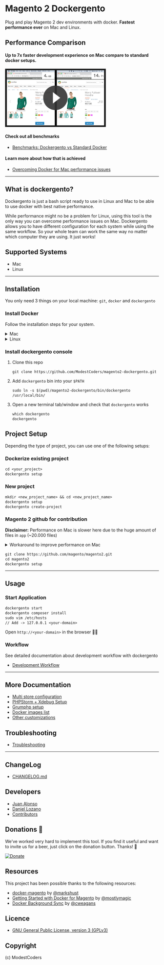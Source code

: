 # Magento 2 Dockergento

Plug and play Magento 2 dev environments with docker. **Fastest performance ever** on Mac and Linux.

## Performance Comparison

#### Up to 7x faster development experience on Mac compare to standard docker setups.

<a href="https://youtu.be/qdUBuDCzHaA" target="_blank">
  <img src="docs/img/benchmark_comparison_video.png" alt="Dockergento speed comparison" width="320" height="180" border="5" />
</a>

#### Check out all benchmarks

* [Benchmarks: Dockergento vs Standard Docker](docs/benchmarks.md)

#### Learn more about how that is achieved

* [Overcoming Docker for Mac performance issues](docs/overcome_performance_issues.md)

---

## What is dockergento?

Dockergento is just a bash script ready to use in Linux and Mac to be able to use docker with best native performance.

While performance might no be a problem for Linux, using this tool is the only way you can overcome performance issues on Mac. Dockergento allows you to have different configuration for each system while using the same workflow. So your whole team can work the same way no matter which computer they are using. It just works!

## Supported Systems

* Mac
* Linux

---

## Installation

You only need 3 things on your local machine: `git`, `docker` and `dockergento`

### Install Docker

Follow the installation steps for your system.

<details>
<summary>Mac</summary>
	
1. Install Docker on [Mac](https://docs.docker.com/docker-for-mac/install/)

2. Configure `File Sharing` settings for the folder that contains your projects

	![File Sharing Configuration](docs/img/file_sharing.png)
	
3. Optionally you can also apply these performance tweaks

	* [http://markshust.com/2018/01/30/performance-tuning-docker-mac](http://markshust.com/2018/01/30/performance-tuning-docker-mac)

</details>
	
<details>
<summary>Linux</summary>
	
1. Install docker

	* Install Docker on [Debian](https://docs.docker.com/engine/installation/linux/docker-ce/debian/)
	* Install Docker on [Ubuntu](https://docs.docker.com/engine/installation/linux/docker-ce/ubuntu/)
	* Install Docker on [CentOS](https://docs.docker.com/engine/installation/linux/docker-ce/centos/)

2. Configure permissions
	
	* [Manage Docker as a non-root user](https://docs.docker.com/install/linux/linux-postinstall/)

</details>

### Install dockergento console

1. Clone this repo

    ```
    git clone https://github.com/ModestCoders/magento2-dockergento.git
    ```

2. Add `dockergento` bin into your `$PATH`

    ```
    sudo ln -s $(pwd)/magento2-dockergento/bin/dockergento /usr/local/bin/
    ```
    
3. Open a new terminal tab/window and check that `dockergento` works

	```
	which dockergento
	dockergento
	```

</details>


## Project Setup

Depending the type of project, you can use one of the following setups:

### Dockerize existing project

```
cd <your_project>
dockergento setup
```

### New project

```
mkdir <new_project_name> && cd <new_project_name>
dockergento setup
dockergento create-project
```

### Magento 2 github for contribution
**Disclaimer:** Performance on Mac is slower here due to the huge amount of files in `app` (~20.000 files)

<details>
<summary>Workaround to improve performance on Mac</summary>
	
1. Remove these lines on `docker-compose.dev.mac.yml`
    
    ```
        - ./app:/var/www/html/app:delegated
        - ./dev:/var/www/html/dev:delegated
        - ./generated:/var/www/html/generated:delegated
        - ./pub:/var/www/html/pub:delegated
        - ./var:/var/www/html/var:delegated
    ```
 
2. Sync `app` using `unison` container. Add this in `docker-compose.dev.mac.yml`
     
    ```
    unison:
      volumes:
        - ./app:/sync/app
    ```

3. Mirror not synced folder before executing composer the first time

	```
	dockergento start
	dockergento mirror-host app dev generated pub var
	```

4. If you are editing code in `app`, you need to start unison watcher to sync files between host and container.

	```
	dockergento watch app/code/Magento/<module_name>
	```
    
</details>

```
git clone https://github.com/magento/magento2.git
cd magento2
dockergento setup
```

---

## Usage

### Start Application

```
dockergento start
dockergento composer install
sudo vim /etc/hosts
// Add -> 127.0.0.1 <your-domain>
```

Open `http://<your-domain>` in the browser 🎉

### Workflow

See detailed documentation about development workflow with dockergento

* [Development Workflow](docs/workflow.md)

---

## More Documentation

* [Multi store configuration](docs/multi_store.md)
* [PHPStorm + Xdebug Setup](docs/xdebug_phpstorm.md)
* [Grumphp setup](docs/grumphp_setup.md)
* [Docker images list](docs/docker_images.md)
* [Other customizations](docs/customizations.md)

## Troubleshooting

* [Troubleshooting](docs/troubleshooting.md)

---

## ChangeLog

* [CHANGELOG.md](CHANGELOG.md)

## Developers

* [Juan Alonso](https://github.com/jalogut)
* [Daniel Lozano](https://github.com/danielozano)
* [Contributors](https://github.com/ModestCoders/magento2-dockergento/graphs/contributors)

## Donations 🙏

We’ve worked very hard to implement this tool. If you find it useful and want to invite us for a beer, just click on the donation button. Thanks! 🍺 

[![Donate](https://img.shields.io/badge/Donate-PayPal-green.svg)](juan.jalogut@gmail.com)

## Resources

This project has been possible thanks to the following resources:

* [docker-magento](https://github.com/markoshust/docker-magento) by [@markshust](https://twitter.com/markshust)
* [Getting Started with Docker for Magento](https://nomadmage.com/product/getting-started-with-docker-for-magento-2/) by [@mostlymagic](https://twitter.com/mostlymagic)
* [Docker Background Sync](https://github.com/cweagans/docker-bg-sync) by [@cweagans](https://twitter.com/cweagans)

## Licence

* [GNU General Public License, version 3 (GPLv3)](http://opensource.org/licenses/gpl-3.0)

## Copyright
(c) ModestCoders
